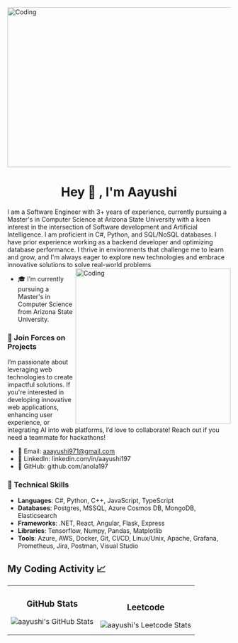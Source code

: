 <img align="center" alt="Coding" width="900" height ="360" src="images/DALL·E 2024-05-04 17.49.56 - A close-up view of a serene outdoor workspace during evening, focusing on a laptop displaying code on its screen. The laptop is placed on a small wood.webp">

<h1 align="center">Hey 👋 ,  I'm Aayushi </h1>
I am a Software Engineer with 3+ years of experience, currently pursuing a Master's in Computer Science at Arizona State University with a keen interest in the intersection of Software development and Artificial Intelligence. I am proficient in C#, Python, and  SQL/NoSQL databases. I have prior experience working as a backend developer and optimizing database performance. I thrive in environments that challenge me to learn and grow, and I'm always eager to explore new technologies and embrace innovative solutions to solve real-world problems

<img align="right" alt="Coding" width="350" src="https://user-images.githubusercontent.com/74038190/221352975-94759904-aa4c-4032-a8ab-b546efb9c478.gif">

- 🎓 I’m currently pursuing a Master's in Computer Science from Arizona State University.

### 🚀 Join Forces on Projects
I’m passionate about leveraging web technologies to create impactful solutions. If you're interested in developing innovative web applications, enhancing user experience, or integrating AI into web platforms, I’d love to collaborate! Reach out if you need a teammate for hackathons!
- 📧 Email: aaayushi971@gmail.com
- 🔗 LinkedIn: linkedin.com/in/aayushi197
- 🐙 GitHub: github.com/anola197

### 🔧 Technical Skills
- **Languages**: C#, Python, C++, JavaScript, TypeScript
- **Databases**: Postgres, MSSQL, Azure Cosmos DB, MongoDB, Elasticsearch
- **Frameworks**: .NET, React, Angular, Flask, Express
- **Libraries**: Tensorflow, Numpy, Pandas, Matplotlib
- **Tools**: Azure, AWS, Docker, Git, CI/CD, Linux/Unix, Apache, Grafana, Prometheus, Jira, Postman, Visual Studio 

## My Coding Activity 📈

<table>
  <tr>
    <!-- GitHub Statistics -->
    <td>
      <h3 align="center">GitHub Stats</h3>
      <p align="center">
        <img src="https://github-readme-streak-stats.herokuapp.com/?user=anola197&theme=tokyonight" alt="aayushi's GitHub Stats" />
      </p>
    </td>
    <!-- Leetcode Statistics -->
    <td>
      <h3 align="center">Leetcode</h3>
      <img src="https://leetcard.jacoblin.cool/aaayushi971?ext=heatmap" alt="aayushi's Leetcode Stats" />
    </td>
  </tr>
</table>

